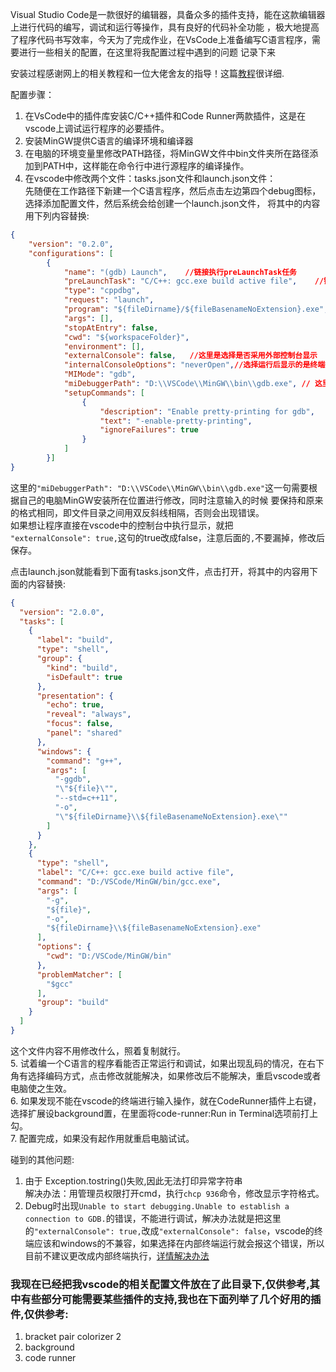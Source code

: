 Visual Studio Code是一款很好的编辑器，具备众多的插件支持，能在这款编辑器上进行代码的编写，调试和运行等操作，具有良好的代码补全功能
，极大地提高了程序代码书写效率，今天为了完成作业，在VsCode上准备编写C语言程序，需要进行一些相关的配置，在这里将我配置过程中遇到的问题
记录下来

安装过程感谢网上的相关教程和一位大佬舍友的指导！这篇[教程](https://www.bilibili.com/video/BV1sW411v7VZ?from=search&seid=7534839863080335944)很详细.


配置步骤：

1. 在VsCode中的插件库安装C/C++插件和Code Runner两款插件，这是在vscode上调试运行程序的必要插件。  
2. 安装MinGW提供C语言的编译环境和编译器  
3. 在电脑的环境变量里修改PATH路径，将MinGW文件中bin文件夹所在路径添加到PATH中，这样能在命令行中进行源程序的编译操作。  
4. 在vscode中修改两个文件：tasks.json文件和launch.json文件：  
先随便在工作路径下新建一个C语言程序，然后点击左边第四个debug图标，选择添加配置文件，然后系统会给创建一个launch.json文件，
将其中的内容用下列内容替换:  
```json
{
    "version": "0.2.0",
    "configurations": [
        {
            "name": "(gdb) Launch",    //链接执行preLaunchTask任务
            "preLaunchTask": "C/C++: gcc.exe build active file",    //链接到tasks.json文件中的对应内容label部分，执行其下的args部分
            "type": "cppdbg",
            "request": "launch",
            "program": "${fileDirname}/${fileBasenameNoExtension}.exe",
            "args": [],
            "stopAtEntry": false,
            "cwd": "${workspaceFolder}",
            "environment": [],
            "externalConsole": false,   //这里是选择是否采用外部控制台显示
            "internalConsoleOptions": "neverOpen",//选择运行后显示的是终端控制台还是Console控制台，这里设置的是先显示终端控制台
            "MIMode": "gdb",
            "miDebuggerPath": "D:\\VSCode\\MinGW\\bin\\gdb.exe", // 这里修改GDB路径为安装的mingw64的bin下的gdb.exe所在路径
            "setupCommands": [
                {
                    "description": "Enable pretty-printing for gdb",
                    "text": "-enable-pretty-printing",
                    "ignoreFailures": true
                }
            ]
        }]
}
```
这里的`"miDebuggerPath": "D:\\VSCode\\MinGW\\bin\\gdb.exe"`这一句需要根据自己的电脑MinGW安装所在位置进行修改，同时注意输入的时候
要保持和原来的格式相同，即文件目录之间用双反斜线相隔，否则会出现错误。  
如果想让程序直接在vscode中的控制台中执行显示，就把  
`"externalConsole": true,`这句的true改成false，注意后面的`,`不要漏掉，修改后保存。

点击launch.json就能看到下面有tasks.json文件，点击打开，将其中的内容用下面的内容替换:
```json
{
  "version": "2.0.0",
  "tasks": [
    {
      "label": "build",
      "type": "shell",
      "group": {
        "kind": "build",
        "isDefault": true
      },
      "presentation": {
        "echo": true,
        "reveal": "always",
        "focus": false,
        "panel": "shared"
      },
      "windows": {
        "command": "g++",
        "args": [
          "-ggdb",
          "\"${file}\"",
          "--std=c++11",
          "-o",
          "\"${fileDirname}\\${fileBasenameNoExtension}.exe\""
        ]
      }
    },
    {
      "type": "shell",
      "label": "C/C++: gcc.exe build active file",
      "command": "D:/VSCode/MinGW/bin/gcc.exe",
      "args": [
        "-g",
        "${file}",
        "-o",
        "${fileDirname}\\${fileBasenameNoExtension}.exe"
      ],
      "options": {
        "cwd": "D:/VSCode/MinGW/bin"
      },
      "problemMatcher": [
        "$gcc"
      ],
      "group": "build"
    }
  ]
}
```
这个文件内容不用修改什么，照着复制就行。  
5. 试着编一个C语言的程序看能否正常运行和调试，如果出现乱码的情况，在右下角有选择编码方式，点击修改就能解决，如果修改后不能解决，重启vscode或者电脑使之生效。  
6. 如果发现不能在vscode的终端进行输入操作，就在CodeRunner插件上右键，选择扩展设background置，在里面将code-runner:Run in Terminal选项前打上勾。  
7. 配置完成，如果没有起作用就重启电脑试试。

碰到的其他问题:  
1. 由于 Exception.tostring()失败,因此无法打印异常字符串  
  解决办法：用管理员权限打开cmd，执行`chcp 936`命令，修改显示字符格式。  
2. Debug时出现`Unable to start debugging.Unable to establish a connection to GDB.`的错误，不能进行调试，解决办法就是把这里的`"externalConsole": true,`改成`"externalConsole": false`，vscode的终端应该和windows的不兼容，如果选择在内部终端运行就会报这个错误，所以目前不建议更改成内部终端执行，[详情解决办法](https://github.com/Microsoft/vscode-cpptools/issues/2889)  


### 我现在已经把我vscode的相关配置文件放在了此目录下,仅供参考,其中有些部分可能需要某些插件的支持,我也在下面列举了几个好用的插件,仅供参考:
1. bracket pair colorizer 2
2. background
3. code runner
